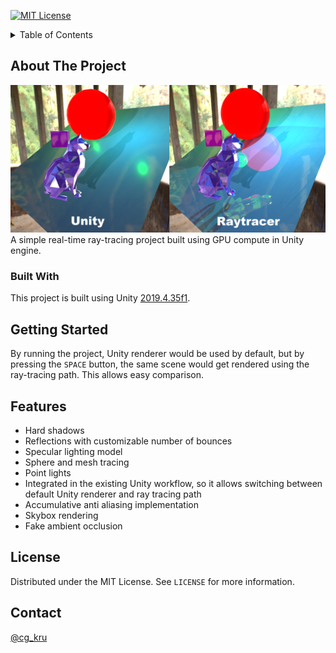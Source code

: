 [![MIT License][license-shield]][license-url]

<!-- TABLE OF CONTENTS -->
<details>
  <summary>Table of Contents</summary>
  <ol>
    <li><a href="#about-the-project">About The Project</a></li>
    <li><a href="#built-with">Built With</a></li>
    <li><a href="#getting-started">Getting Started</a></li>
    <li><a href="#features">Features</a></li>
    <li><a href="#license">License</a></li>
    <li><a href="#contact">Contact</a></li>
  </ol>
</details>

## About The Project
![Product Name Screen Shot][product-screenshot]
A simple real-time ray-tracing project built using GPU compute in Unity engine.

### Built With
This project is built using Unity [2019.4.35f1](https://unity3d.com/get-unity/download/archive).

## Getting Started
By running the project, Unity renderer would be used by default, but by pressing the `SPACE` button, the same scene would get rendered using the ray-tracing path.
This allows easy comparison.

## Features
* Hard shadows
* Reflections with customizable number of bounces
* Specular lighting model
* Sphere and mesh tracing
* Point lights
* Integrated in the existing Unity workflow, so it allows switching between default Unity renderer and ray tracing path
* Accumulative anti aliasing implementation
* Skybox rendering
* Fake ambient occlusion

## License
Distributed under the MIT License. See `LICENSE` for more information.

## Contact
[@cg_kru](https://twitter.com/cg_kru)

[product-screenshot]: Assets/Textures/ur.png
[license-shield]: https://img.shields.io/github/license/othneildrew/Best-README-Template.svg?style=for-the-badge
[license-url]: https://github.com/othneildrew/Best-README-Template/blob/master/LICENSE.txt
